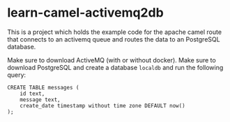# learn-camel-activemq2db
This is a project which holds the example code for the apache camel route that connects to an activemq queue and routes
the data to an PostgreSQL database.

Make sure to download ActiveMQ (with or without docker).
Make sure to download PostgreSQL and create a database `localdb` and run the following query:

```
CREATE TABLE messages (
    id text,
    message text,
    create_date timestamp without time zone DEFAULT now()
);
```
